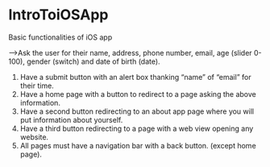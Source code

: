 # IntroToiOSApp
Basic functionalities of iOS app

-->Ask the user for their name, address, phone number, email, age (slider 0-100), gender (switch) and date of birth (date).
1) Have a submit button with an alert box thanking “name” of “email” for their time.
2) Have a home page with a button to redirect to a page asking the above information.
3) Have a second button redirecting to an about app page where you will put information about yourself.
4) Have a third button redirecting to a page with a web view opening any website.
5) All pages must have a navigation bar with a back button. (except home page).
 
